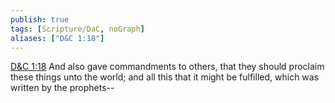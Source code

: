```yaml
---
publish: true
tags: [Scripture/DaC, noGraph]
aliases: ["D&C 1:18"]
---
```

[D&C 1:18](https://churchofjesuschrist.org/study/scriptures/dc-testament/dc/1?lang=eng&id=p18#p18) And also gave commandments to others, that they should proclaim these things unto the world; and all this that it might be fulfilled, which was written by the prophets--
